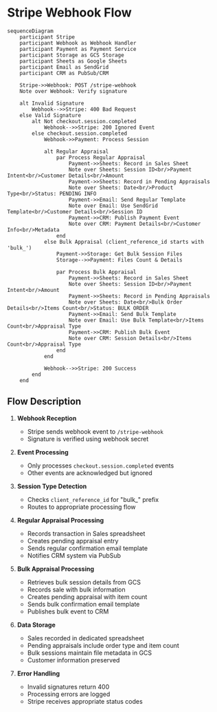 # Stripe Webhook Flow

```mermaid
sequenceDiagram
    participant Stripe
    participant Webhook as Webhook Handler
    participant Payment as Payment Service
    participant Storage as GCS Storage
    participant Sheets as Google Sheets
    participant Email as SendGrid
    participant CRM as PubSub/CRM

    Stripe->>Webhook: POST /stripe-webhook
    Note over Webhook: Verify signature
    
    alt Invalid Signature
        Webhook-->>Stripe: 400 Bad Request
    else Valid Signature
        alt Not checkout.session.completed
            Webhook-->>Stripe: 200 Ignored Event
        else checkout.session.completed
            Webhook->>Payment: Process Session

            alt Regular Appraisal
                par Process Regular Appraisal
                    Payment->>Sheets: Record in Sales Sheet
                    Note over Sheets: Session ID<br/>Payment Intent<br/>Customer Details<br/>Amount
                    Payment->>Sheets: Record in Pending Appraisals
                    Note over Sheets: Date<br/>Product Type<br/>Status: PENDING INFO
                    Payment->>Email: Send Regular Template
                    Note over Email: Use SendGrid Template<br/>Customer Details<br/>Session ID
                    Payment->>CRM: Publish Payment Event
                    Note over CRM: Payment Details<br/>Customer Info<br/>Metadata
                end
            else Bulk Appraisal (client_reference_id starts with 'bulk_')
                Payment->>Storage: Get Bulk Session Files
                Storage-->>Payment: Files Count & Details
                
                par Process Bulk Appraisal
                    Payment->>Sheets: Record in Sales Sheet
                    Note over Sheets: Session ID<br/>Payment Intent<br/>Amount
                    Payment->>Sheets: Record in Pending Appraisals
                    Note over Sheets: Date<br/>Bulk Order Details<br/>Items Count<br/>Status: BULK ORDER
                    Payment->>Email: Send Bulk Template
                    Note over Email: Use Bulk Template<br/>Items Count<br/>Appraisal Type
                    Payment->>CRM: Publish Bulk Event
                    Note over CRM: Session Details<br/>Items Count<br/>Appraisal Type
                end
            end

            Webhook-->>Stripe: 200 Success
        end
    end
```

## Flow Description

1. **Webhook Reception**
   - Stripe sends webhook event to `/stripe-webhook`
   - Signature is verified using webhook secret

2. **Event Processing**
   - Only processes `checkout.session.completed` events
   - Other events are acknowledged but ignored

3. **Session Type Detection**
   - Checks `client_reference_id` for "bulk_" prefix
   - Routes to appropriate processing flow

4. **Regular Appraisal Processing**
   - Records transaction in Sales spreadsheet
   - Creates pending appraisal entry
   - Sends regular confirmation email template
   - Notifies CRM system via PubSub

5. **Bulk Appraisal Processing**
   - Retrieves bulk session details from GCS
   - Records sale with bulk information
   - Creates pending appraisal with item count
   - Sends bulk confirmation email template
   - Publishes bulk event to CRM

6. **Data Storage**
   - Sales recorded in dedicated spreadsheet
   - Pending appraisals include order type and item count
   - Bulk sessions maintain file metadata in GCS
   - Customer information preserved

7. **Error Handling**
   - Invalid signatures return 400
   - Processing errors are logged
   - Stripe receives appropriate status codes